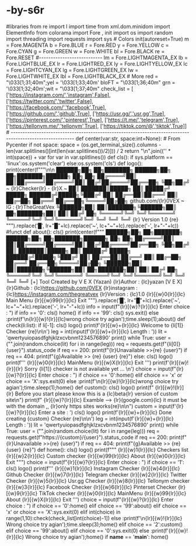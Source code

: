# -by-s6r
#libraries from re import I import time from xml.dom.minidom import ElementInfo from colorama import Fore , init import os import random import threading import requests import sys  # Colors init(autoreset=True) m = Fore.MAGENTA b = Fore.BLUE  r = Fore.RED y = Fore.YELLOW c = Fore.CYAN g = Fore.GREEN w = Fore.WHITE bl = Fore.BLACK re = Fore.RESET #--------------------------- lm = Fore.LIGHTMAGENTA_EX lb = Fore.LIGHTBLUE_EX lr = Fore.LIGHTRED_EX ly = Fore.LIGHTYELLOW_EX lc = Fore.LIGHTCYAN_EX lg = Fore.LIGHTGREEN_EX lw = Fore.LIGHTWHITE_EX lbl = Fore.LIGHTBLACK_EX  # More red = "\033[1;31;40m";yel = '\033[1;33;40m' bloFT = "\033[1;36;40m" grn = '\033[1;32;40m';wit = "\033[1;37;40m" check_list = [         ['https://instagram.com/','instagram',False],         ['https://twitter.com/','twitter',False],         ['https://facebook.com/','facebook',True],         ['https://github.com/','github',True],         ['https://usr.gg/','usr.gg',True],         ['https://pinterest.com/','pinterest',True],         ['https://t.me/','telegram',True],         ['https://tellonym.me/','tellonym',True],         ['https://tiktok.com/@','tiktok',True]]  # ---------------------------------------------------------------------------------------------------------  def center(var:str, space:int=None): # From Pycenter     if not space:         space = (os.get_terminal_size().columns - len(var.splitlines()[int(len(var.splitlines())/2)])) / 2          return "\n".join(('' * int(space)) + var for var in var.splitlines())   def cls():     if sys.platform == 'linux':os.system('clear')     else:os.system('cls')  def logo():      print(center(f"""\n\n        ██████╗██╗  ██╗███████╗ ██████╗██╗  ██╗███████╗██████╗      ██╗  ██╗       ██╔════╝██║  ██║██╔════╝██╔════╝██║ ██╔╝██╔════╝██╔══██╗     ╚██╗██╔╝            ~ {lr}Checker{lr} - {lr}X ~       ██║     ███████║█████╗  ██║     █████╔╝ █████╗  ██████╔╝█████╗╚███╔╝        ██║     ██╔══██║██╔══╝  ██║     ██╔═██╗ ██╔══╝  ██╔══██╗╚════╝██╔██╗      github.com/{lr}0VEX ~ IG : {lr}TheGreatVex        ╚██████╗██║  ██║███████╗╚██████╗██║  ██╗███████╗██║  ██║     ██╔╝ ██╗        ╚═════╝╚═╝  ╚═╝╚══════╝ ╚═════╝╚═╝  ╚═╝╚══════╝╚═╝  ╚═╝     ╚═╝  ╚═╝                                                       {lr} Version 1.0 {re}         """).replace('█', lr+"█"+lc).replace('~', lc+"~"+lc).replace('-', lr+"-"+lc))  #funct def about():     cls()     print(center(f"""        ██████╗██╗  ██╗███████╗ ██████╗██╗  ██╗███████╗██████╗      ██╗  ██╗       ██╔════╝██║  ██║██╔════╝██╔════╝██║ ██╔╝██╔════╝██╔══██╗     ╚██╗██╔╝           ██║     ███████║█████╗  ██║     █████╔╝ █████╗  ██████╔╝█████╗╚███╔╝        ██║     ██╔══██║██╔══╝  ██║     ██╔═██╗ ██╔══╝  ██╔══██╗╚════╝██╔██╗             ╚██████╗██║  ██║███████╗╚██████╗██║  ██╗███████╗██║  ██║     ██╔╝ ██╗        ╚═════╝╚═╝  ╚═╝╚══════╝ ╚═════╝╚═╝  ╚═╝╚══════╝╚═╝  ╚═╝     ╚═╝  ╚═╝  [+] Tool Created by V E X (Yazan)                                                                                                                                                                {lr}Author      :  {lc}yazan [V E X]  {lr}Github      :  {lc}https://github.com/0VEX  {lr}instagram   :  {lc}https://instagram.com/thegreatvex  {lr}Version     :  {lc}1.0        {lr}[{w}0{lr}]{lc} Main Menu    {lr}[{w}99{lr}]{lc} Exit                  """).replace('█', lr+"█"+lc).replace('~', lc+"~"+lc).replace('-', lr+"-"+lc))          info = input(f"{lr}[{w}?{lr}]{lc} Enter choice : ")     if info == '0':         cls()         home()      if info == '99':         cls()         sys.exit()          else :print(f'\n{lr}[{w}!{lr}]{lc}wrong choice try agian');time.sleep(1);about()   def check(li:list):     if li[-1]:         cls()         logo()         print(f'{lr}[{w}+{lr}]{lc} Welcome to {li[1]} Checker {re}\n\n')         leg = int(input(f'{lr}[{w}+{lr}]{lc} Length : '))         lit = 'qwertyuiopasdfghjklzxcvbnm1234576890'         print()         while True:             user = ("".join(random.choice(lit) for i in range(leg)))             req = requests.get(f"{li[0]}{user}").status_code             if req == 200:                 print(f"{lr}Unavailable >>{re} {user}")             if req == 404:                print(f"{g}Available >> {re} {user} {re}")       else:         cls()         logo()         print(f'''         {lr}[{w}0{lr}]{lc} MainMenu             {lr}[{w}X{lr}]{lc} Exit         ''')         print(f'{lr}[{w}!{lr}]{lr} Sorry {li[1]} checker is not available yet ... \n')         choice = input(f"{lr}[{w}?{lr}]{lc} Enter choice : ")         if choice == '0':home()         elif choice == 'x' or choice == 'X':sys.exit(0)         else :print(f'\n{lr}[{w}!{lr}]{lc}wrong choice try agian');time.sleep(1);home()   def custom():   cls()   logo()   print(f"          {lr}[{w}!{lr}]{lr} Before you start please know this is a {lc}beta{lr} version of custom site\n")   print(f"     {lr}[{w}?{lr}]{lc} Examble --> {lr}(google.com){lc} it must be with the domain ,, {lr}only https sites works{re}\n\n")   custom = input(f'{lr}[{w}?{lr}]{lc} Enter a site : ')   cls()   logo()   print(f'{lr}[{w}+{lr}]{lc} Done creating {custom} Checker {re}\n\n')   leg = int(input(f'{lr}[{w}+{lr}]{lc} Length : '))   lit = 'qwertyuiopasdfghjklzxcvbnm1234576890'   print()   while True:       user = ("".join(random.choice(lit) for i in range(leg)))       req = requests.get(f"https://{custom}/{user}").status_code       if req == 200:           print(f"{lr}Unavailable >>{re} {user}")       if req == 404:           print(f"{g}Available >> {re} {user} {re}")   def home():     cls()     logo()     print(f"""                {lr}[{w}1{lr}]{lc} Checkers list        {lr}[{w}2{lr}]{lc} Custom checker                          {lr}[{w}99{lr}]{lc} About     {lr}[{w}0{lr}]{lc} Exit        """)     choice = input(f"{lr}[{w}?{lr}]{lc} Enter choice : ")      if choice == '1':         cls()         logo()         print(f'''            {lr}[{w}1{lr}]{lc} Instagram Checker  {lr}[{w}4{lr}]{lc} Github Checker     {lr}[{w}7{lr}]{lc} Telegram checker            {lr}[{w}2{lr}]{lc} Twitter Checker    {lr}[{w}5{lr}]{lc} Usr.gg Checker     {lr}[{w}8{lr}]{lc} Tellonym checker            {lr}[{w}3{lr}]{lc} Facebook Checker   {lr}[{w}6{lr}]{lc} Pinterset Checker  {lr}[{w}9{lr}]{lc} TikTok checker            {lr}[{w}0{lr}]{lc} MainMenu           {lr}[{w}99{lr}]{lc} About             {lr}[{w}X{lr}]{lc} Exit         ''')         choice = input(f"{lr}[{w}?{lr}]{lc} Enter choice : ")         if choice == '0':home()         elif choice == '99':about()         elif choice == 'x' or choice == 'X':sys.exit(0)         elif int(choice) in range(1,10):check(check_list[int(choice)-1])         else :print(f'\n{lr}[{w}!{lr}]{lc} Wrong choice try agian');time.sleep(3);home()     elif choice == '2':custom()     elif choice == '99':about()     elif choice == '0':sys.exit(0)     else :print(f'{lr}[{w}!{lr}]{lc} Wrong choice try agian');home()    if __name__ == '__main__':     home()
